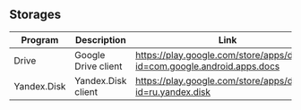 ## Storages

| Program | Description | Link | Plugins | Comment |
| --- | --- | --- | --- | --- |
| Drive | Google Drive client | https://play.google.com/store/apps/details?id=com.google.android.apps.docs |
| Yandex.Disk | Yandex.Disk client | https://play.google.com/store/apps/details?id=ru.yandex.disk |

